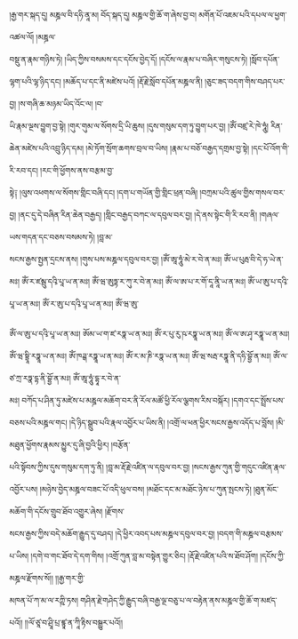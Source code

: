 ﻿  
།རྒྱ་གར་སྐད་དུ། མཎྜལ་བི་དཧི་ནཱ་མ། བོད་སྐད་དུ། མཎྜལ་གྱི་ཆོ་ག་ཞེས་བྱ་བ། མགོན་པོ་འཇམ་པའི་དཔལ་ལ་ཕྱག་འཚལ་ལོ། །མཎྜལ་  
བསྡུ་ན་རྣམ་གཉིས་ཏེ། །ཡིད་ཀྱིས་བསམས་དང་དངོས་བྱེད་དོ། །དངོས་ལ་རྣམ་པ་བཞིར་གསུངས་ཏེ། །སློབ་དཔོན་ལྷག་པའི་ལྷ་ཉིད་དང། །མཆོད་པ་དང་ནི་མཛེས་པའོ། །རྡོ་རྗེ་སློབ་དཔོན་མཎྜལ་ནི། །ཅུང་ཟད་བདག་གིས་བཤད་པར་བྱ། །ས་གཞི་ཆ་མཉམ་ཡིད་འོང་ལ། །བ་  
ཡི་རྣམ་ལྔས་བྱུག་བྱ་སྟེ། །གུར་གུམ་ལ་སོགས་དྲི་ཡི་ཆུས། །དུས་གསུམ་དག་ཏུ་བྱུག་པར་བྱ། །ཨོཾ་བཛྲ་རེ་ཁེ་ཧཱུཾ། རིན་ཆེན་མཛེས་པའི་འབྲུ་ཉིད་དམ། །མེ་ཏོག་སྲོག་ཆགས་བྲལ་བ་ཡིས། །རྣམ་པ་བཅོ་བརྒྱད་དགྲམ་བྱ་སྟེ། །དང་པོ་འོག་གི་རི་རབ་དང། །རང་གི་ཕྱོགས་ནས་བརྩམ་བྱ་  
སྟེ༑ །ལུས་འཕགས་ལ་སོགས་གླིང་བཞི་དང། །དག་པ་གཡོན་གྱི་གླིང་ཕྲན་བཞི། །བཀྲམ་པའི་ཚུལ་གྱིས་གསལ་བར་བྱ། །ནང་དུ་དེ་བཞིན་རིན་ཆེན་བརྒྱད། །གླིང་བརྒྱད་བཀང་ལ་དབུལ་བར་བྱ། །དེ་ནས་སྟེང་གི་རི་རབ་ནི། །གཞལ་ཡས་གདན་དང་བཅས་བསམས་ཏེ། །བླ་མ་  
སངས་རྒྱས་སྤྱན་དྲངས་ནས། །གུས་པས་མཎྜལ་དབུལ་བར་བྱ། །ཨོཾ་ཨཱ་ཧཱུཾ་མེ་ར་བེ་ན་མཿ། ཨོཾ་ཡ་པུརྦ་བི་དེ་ཧ་ཡེ་ན་མཿ། ཨོཾ་ར་ཛམྦུ་དའྭི་པཱ་ཡ་ན་མཿ། ཨོཾ་ཝ་ཨུཏྟ་ར་ཀུ་ར་བེ་ན་མཿ། ཨོཾ་ལ་ཨ་པ་ར་གོ་དཱ་ནཱི་ཡ་ན་མཿ། ཨོཾ་ཡ་ཨུ་པ་དའྭི་པཱ་ཡ་ན་མཿ། ཨོཾ་ར་ཨུ་པ་དའྭི་པཱ་ཡ་ན་མཿ། ཨོཾ་ཝ་ཨུ་  
  
ཨོཾ་ལ་ཨུ་པ་དའྭི་པཱ་ཡ་ན་མཿ། ཨོམ་ཡ་ག་ཛ་རཏྣ་ཡ་ན་མཿ། ཨོཾ་ར་པུ་རུ་ཥ་རཏྣཱ་ཡ་ན་མཿ། ཨོཾ་ལ་ཨ་ཤྭ་རཏྣཱ་ཡ་ན་མཿ། ཨོཾ་ཝ་སྟྲཱི་རཏྣཱ་ཡ་ན་མཿ། ཨོཾ་ཁཌྒ་རཏྣཱ་ཡ་ན་མཿ། ཨོཾ་ར་མ་ཎི་རཏྣ་ཡ་ན་མཿ། ཨོཾ་ཝ་སརྦ་རཏྣཱ་ནི་དཧི་བྷྱོ་ན་མཿ། ཨོཾ་ལ་ཙ་ཀྲ་རཏྣ་དྷ་ནི་བྷྱོ་ན་མཿ། ཨོཾ་ཨཱ་ཧཱུཾ་དྷཱ་ར་བེ་ན་  
མཿ། བཀོད་པ་ཤིན་ཏུ་མཛེས་པ་མཎྜལ་མཆོག་བར་ནི་རོལ་མཚོ་ཕྱི་རོལ་ལྕགས་རིས་བསྐོར། །དགའ་དང་སྤྲོས་པས་བཅས་པའི་མཎྜལ་གང། །དེ་ཉིད་སྒྲུབ་པའི་རྣལ་འབྱོར་པ་ཡིས་ནི། །འགྲོ་ལ་ཕན་ཕྱིར་སངས་རྒྱས་འདོད་པ་བློས། །མི་མཐུན་ཕྱོགས་རྣམས་མྱུར་དུ་ཞི་བྱའི་ཕྱིར། །བརྩོན་  
པའི་སྟོབས་ཀྱིས་དུས་གསུམ་དག་ཏུ་ནི། །བླ་མ་རྡོ་རྗེ་འཛིན་ལ་དབུལ་བར་བྱ། །སངས་རྒྱས་ཀུན་གྱི་གདུང་འཛིན་རྣལ་འབྱོར་པས། །མཉེས་བྱེད་མཎྜལ་བཟང་པོ་འདི་ཕུལ་བས། །མཐོང་དང་མ་མཐོང་ཉེས་པ་ཀུན་སྤངས་ཏེ། །ཐུན་མོང་མཆོག་གི་དངོས་གྲུབ་ཐོབ་འགྱུར་ཞེས། །རྫོགས་  
སངས་རྒྱས་ཀྱིས་བདེ་མཆོག་རྒྱུད་དུ་བཤད། །དེ་ཕྱིར་འབད་པས་མཎྜལ་དབུལ་བར་བྱ། །བདག་གི་མཎྜལ་བརྩམས་པ་ཡིས། །དགེ་བ་གང་ཐོབ་དེ་དག་གིས། །འགྲོ་ཀུན་བླ་མ་བསྟེན་གྱུར་ཅིང། །རྡོ་རྗེ་འཛིན་པའི་ས་ཐོབ་ཤོག། །དངོས་ཀྱི་མཎྜལ་རྫོགས་སོ།། །།རྒྱ་གར་གྱི་  
མཁན་པོ་ཀ་མ་ལ་རཀྵི་ཏས། གཤིན་རྗེ་གཤེད་ཀྱི་རྒྱུད་བཞི་བརྒྱ་ལྔ་བཅུ་པ་ལ་བརྟེན་ནས་མཎྜལ་གྱི་ཆོ་ག་མཛད་པའོ།། །།ལོ་ཙཱ་བ་ཤྲཱི་པྲ་ཛྙཱ་ན་ཀཱི་རྟིས་བསྒྱུར་པའོ།།  
  
  

